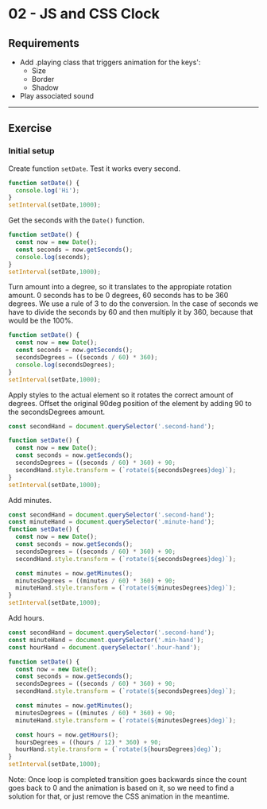 # 02 - JS and CSS Clock

## Requirements
* Add .playing class that triggers animation for the keys':
  * Size
  * Border
  * Shadow
* Play associated sound

- - - -

## Exercise
### Initial setup
Create function `setDate`. Test it works every second.
```javascript
function setDate() {
  console.log('Hi');
}
setInterval(setDate,1000);
```

Get the seconds with the `Date()` function.
```javascript
function setDate() {
  const now = new Date();
  const seconds = now.getSeconds();
  console.log(seconds);
}
setInterval(setDate,1000);
```

Turn amount into a degree, so it translates to the appropiate rotation amount. 0 seconds has to be 0 degrees, 60 seconds has to be 360 degrees.
We use a rule of 3 to do the conversion.
In the case of seconds we have to divide the seconds by 60 and then multiply it by 360, because that would be the 100%.
```javascript
function setDate() {
  const now = new Date();
  const seconds = now.getSeconds();
  secondsDegrees = ((seconds / 60) * 360);
  console.log(secondsDegrees);
}
setInterval(setDate,1000);
```

Apply styles to the actual element so it rotates the correct amount of degrees.
Offset the original 90deg position of the element by adding 90 to the secondsDegrees amount.
```javascript
const secondHand = document.querySelector('.second-hand');

function setDate() {
  const now = new Date();
  const seconds = now.getSeconds();
  secondsDegrees = ((seconds / 60) * 360) + 90;
  secondHand.style.transform = (`rotate(${secondsDegrees}deg)`);
}
setInterval(setDate,1000);
```


Add minutes.
```javascript
const secondHand = document.querySelector('.second-hand');
const minuteHand = document.querySelector('.minute-hand');
function setDate() {
  const now = new Date();
  const seconds = now.getSeconds();
  secondsDegrees = ((seconds / 60) * 360) + 90;
  secondHand.style.transform = (`rotate(${secondsDegrees}deg)`);

  const minutes = now.getMinutes();
  minutesDegrees = ((minutes / 60) * 360) + 90;
  minuteHand.style.transform = (`rotate(${minutesDegrees}deg)`);
}
setInterval(setDate,1000);
```

Add hours.
```javascript
const secondHand = document.querySelector('.second-hand');
const minuteHand = document.querySelector('.min-hand');
const hourHand = document.querySelector('.hour-hand');

function setDate() {
  const now = new Date();
  const seconds = now.getSeconds();
  secondsDegrees = ((seconds / 60) * 360) + 90;
  secondHand.style.transform = (`rotate(${secondsDegrees}deg)`);

  const minutes = now.getMinutes();
  minutesDegrees = ((minutes / 60) * 360) + 90;
  minuteHand.style.transform = (`rotate(${minutesDegrees}deg)`);

  const hours = now.getHours();
  hoursDegrees = ((hours / 12) * 360) + 90;
  hourHand.style.transform = (`rotate(${hoursDegrees}deg)`);
}
setInterval(setDate,1000);
```

Note: Once loop is completed transition goes backwards since the count goes back to 0 and the animation is based on it, so we need to find a solution for that, or just remove the CSS animation in the meantime.